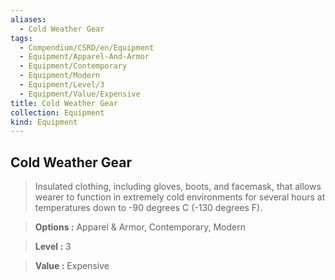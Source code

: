 ```yaml
---
aliases:
  - Cold Weather Gear
tags:
  - Compendium/CSRD/en/Equipment
  - Equipment/Apparel-And-Armor
  - Equipment/Contemporary
  - Equipment/Modern
  - Equipment/Level/3
  - Equipment/Value/Expensive
title: Cold Weather Gear
collection: Equipment
kind: Equipment
---
```

## Cold Weather Gear    
    
>Insulated clothing, including gloves, boots, and facemask, that allows wearer to function in extremely cold environments for several hours at temperatures down to -90 degrees C (-130 degrees F).    
> **Options :** Apparel & Armor, Contemporary, Modern    
> **Level :** 3    
> **Value :** Expensive